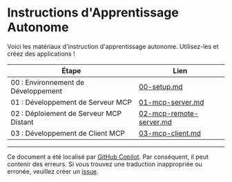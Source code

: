 # Instructions d'Apprentissage Autonome

Voici les matériaux d'instruction d'apprentissage autonome. Utilisez-les et créez des applications !

| Étape                             | Lien                                                  |
|-----------------------------------|-------------------------------------------------------|
| 00 : Environnement de Développement | [00-setup.md](./00-setup.md)                         |
| 01 : Développement de Serveur MCP | [01-mcp-server.md](./01-mcp-server.md)               |
| 02 : Déploiement de Serveur MCP Distant | [02-mcp-remote-server.md](./02-mcp-remote-server.md) |
| 03 : Développement de Client MCP  | [03-mcp-client.md](./03-mcp-client.md)               |

---

Ce document a été localisé par [GitHub Copilot](https://docs.github.com/copilot/about-github-copilot/what-is-github-copilot). Par conséquent, il peut contenir des erreurs. Si vous trouvez une traduction inappropriée ou erronée, veuillez créer un [issue](../../../../../issues).
